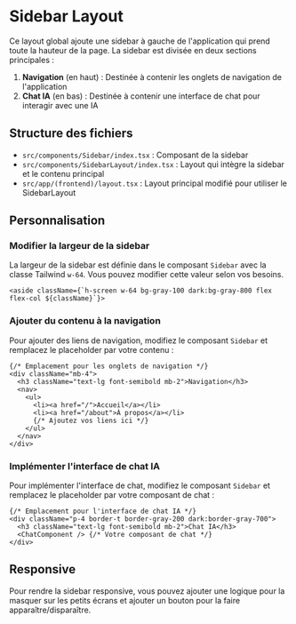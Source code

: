 # Sidebar Layout

Ce layout global ajoute une sidebar à gauche de l'application qui prend toute la hauteur de la page. La sidebar est divisée en deux sections principales :

1. **Navigation** (en haut) : Destinée à contenir les onglets de navigation de l'application
2. **Chat IA** (en bas) : Destinée à contenir une interface de chat pour interagir avec une IA

## Structure des fichiers

- `src/components/Sidebar/index.tsx` : Composant de la sidebar
- `src/components/SidebarLayout/index.tsx` : Layout qui intègre la sidebar et le contenu principal
- `src/app/(frontend)/layout.tsx` : Layout principal modifié pour utiliser le SidebarLayout

## Personnalisation

### Modifier la largeur de la sidebar

La largeur de la sidebar est définie dans le composant `Sidebar` avec la classe Tailwind `w-64`. Vous pouvez modifier cette valeur selon vos besoins.

```tsx
<aside className={`h-screen w-64 bg-gray-100 dark:bg-gray-800 flex flex-col ${className}`}>
```

### Ajouter du contenu à la navigation

Pour ajouter des liens de navigation, modifiez le composant `Sidebar` et remplacez le placeholder par votre contenu :

```tsx
{/* Emplacement pour les onglets de navigation */}
<div className="mb-4">
  <h3 className="text-lg font-semibold mb-2">Navigation</h3>
  <nav>
    <ul>
      <li><a href="/">Accueil</a></li>
      <li><a href="/about">À propos</a></li>
      {/* Ajoutez vos liens ici */}
    </ul>
  </nav>
</div>
```

### Implémenter l'interface de chat IA

Pour implémenter l'interface de chat, modifiez le composant `Sidebar` et remplacez le placeholder par votre composant de chat :

```tsx
{/* Emplacement pour l'interface de chat IA */}
<div className="p-4 border-t border-gray-200 dark:border-gray-700">
  <h3 className="text-lg font-semibold mb-2">Chat IA</h3>
  <ChatComponent /> {/* Votre composant de chat */}
</div>
```

## Responsive

Pour rendre la sidebar responsive, vous pouvez ajouter une logique pour la masquer sur les petits écrans et ajouter un bouton pour la faire apparaître/disparaître. 